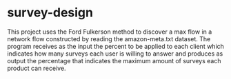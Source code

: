 # survey-design

This project uses the Ford Fulkerson method to discover a max flow in a network flow constructed by reading the amazon-meta.txt dataset. The program receives as the input the percent to be applied to each client which indicates how many surveys each user is willing to answer and produces as output the percentage that indicates the maximum amount of surveys each product can receive.
